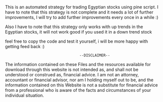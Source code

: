 This is an automated strategy for trading Egyptian stocks using pine script.
I have to note that this strategy is not complete and it needs a lot of further 
improvements, I will try to add further improvements every once in a while :)

Also I have to note that this strategy only works with up trends in the Egyptian stocks, it will not work good if you used it in a down trend stock

feel free to copy the code and test it yourself, i will be more happy with getting feed back :)


                                      --DISCLAIMER--

The information contained on these Files and the resources available for download through this
website is not intended as, and shall not be understood or construed as, financial advice. I am not an
attorney, accountant or financial advisor, nor am I holding myself out to be, and the information
contained on this Website is not a substitute for financial advice from a professional who is aware of
the facts and circumstances of your individual situation. 


